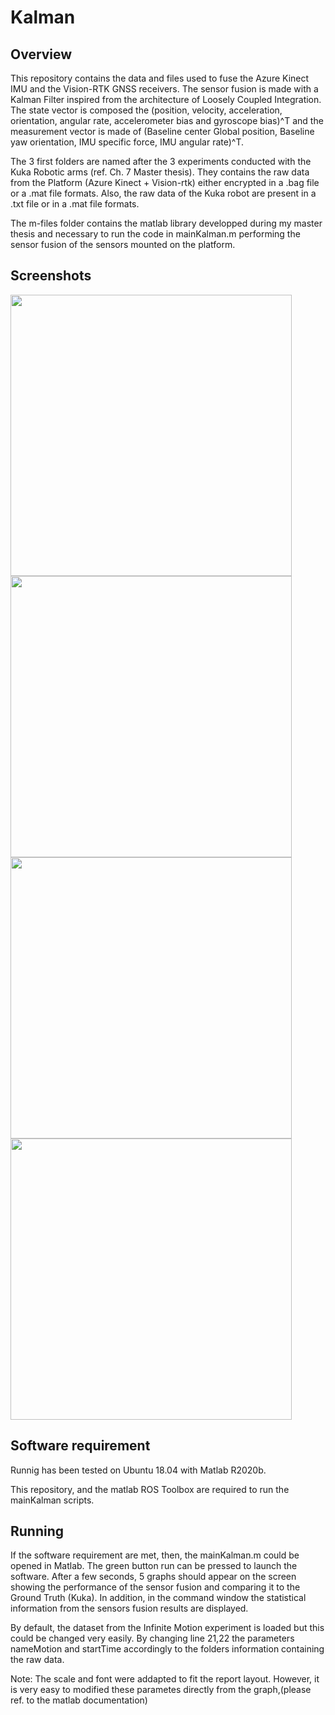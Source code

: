 # Kalman

## Overview

This repository contains the data and files used to fuse the Azure Kinect IMU and the Vision-RTK GNSS receivers. The sensor fusion is made with a Kalman Filter inspired from the architecture of Loosely Coupled Integration. The state vector is composed the (position, velocity, acceleration, orientation, angular rate, accelerometer bias and gyroscope bias)^T and the measurement vector is made of (Baseline center Global position, Baseline yaw orientation, IMU specific force, IMU angular rate)^T.

The 3 first folders are named after the 3 experiments conducted with the Kuka Robotic arms (ref. Ch. 7 Master thesis). They contains the raw data from the Platform (Azure Kinect + Vision-rtk)  either encrypted in a .bag file or  a .mat file formats. Also, the raw data of the Kuka robot are present in a .txt file or in a .mat file formats.

The m-files folder contains the matlab library developped during my master thesis and necessary to run the code in mainKalman.m performing the sensor fusion of the sensors mounted on the platform. 
    
## Screenshots
<img src="GNSS-IMU/Images/Position_fusion.jpg" width="450">
<img src="GNSS-IMU/Images/Residual_position.jpg" width="450">
<img src="GNSS-IMU/Images/Orientation_fusion.jpg" width="450">
<img src="GNSS-IMU/Images/Residual_orientation.jpg" width="450">

## Software requirement
Runnig has been tested on Ubuntu 18.04 with Matlab R2020b.

This repository, and the matlab ROS Toolbox are required to run the mainKalman scripts. 

## Running

If the software requirement are met, then, the mainKalman.m could be opened in Matlab. 
The green button run can be pressed to launch the software. After a few seconds, 5 graphs should appear on the screen showing the performance of the sensor fusion and comparing it to the Ground Truth (Kuka). In addition, in the command window the statistical information from the sensors fusion results are displayed.

By default, the dataset from the Infinite Motion experiment is loaded but this could be changed very easily. By changing line 21,22 the parameters nameMotion and startTime accordingly to the folders information containing the raw data.

Note: The scale and font were addapted to fit the report layout. However, it is very easy to modified these parametes directly from the graph,(please ref. to the matlab documentation)

 

 





